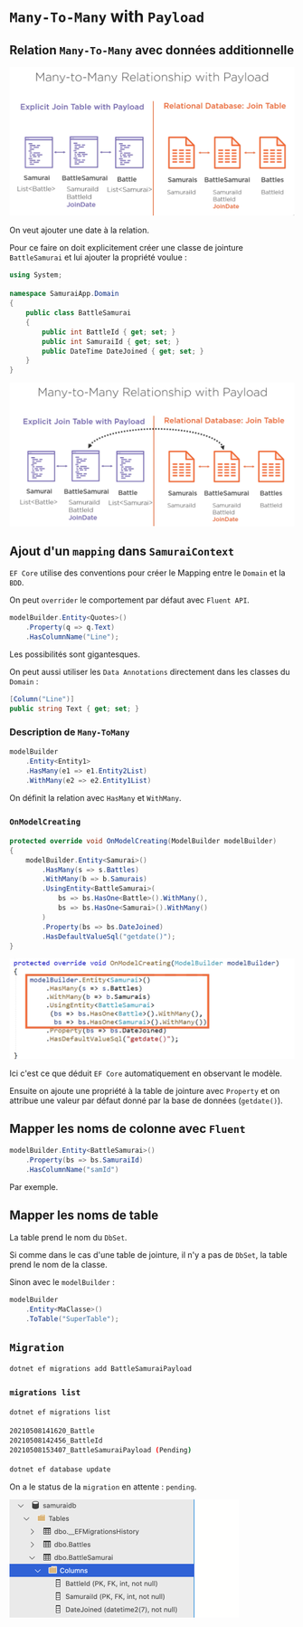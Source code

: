 # `Many-To-Many` with `Payload`



## Relation `Many-To-Many` avec données additionnelle

<img src="assets/many-to-many-with-payload.png" alt="many-to-many-with-payload" style="zoom:50%;" />

On veut ajouter une date à la relation.

Pour ce faire on doit explicitement créer une classe de jointure `BattleSamurai` et lui ajouter la propriété voulue :

```cs
using System;

namespace SamuraiApp.Domain
{
    public class BattleSamurai
    {
        public int BattleId { get; set; }
        public int SamuraiId { get; set; }
        public DateTime DateJoined { get; set; }
    }
}
```

<img src="assets/join-with-payload-mapping.png" alt="join-with-payload-mapping" style="zoom:50%;" />



## Ajout d'un `mapping` dans `SamuraiContext`

`EF Core` utilise des conventions pour créer le Mapping entre le `Domain` et la `BDD`.

On peut `overrider` le comportement par défaut avec `Fluent API`.

```cs
modelBuilder.Entity<Quotes>()
    .Property(q => q.Text)
	.HasColumnName("Line");
```

Les possibilités sont gigantesques.

On peut aussi utiliser les `Data Annotations` directement dans les classes du `Domain` :

```cs
[Column("Line")]
public string Text { get; set; }
```

### Description de `Many-ToMany`

```cs
modelBuilder
    .Entity<Entity1>
    .HasMany(e1 => e1.Entity2List)
    .WithMany(e2 => e2.Entity1List)
```

On définit la relation avec `HasMany` et `WithMany`.

### `OnModelCreating`

```cs
protected override void OnModelCreating(ModelBuilder modelBuilder)
{
    modelBuilder.Entity<Samurai>()
        .HasMany(s => s.Battles)
        .WithMany(b => b.Samurais)
        .UsingEntity<BattleSamurai>(
        	bs => bs.HasOne<Battle>().WithMany(),
        	bs => bs.HasOne<Samurai>().WithMany()
    	)
        .Property(bs => bs.DateJoined)
        .HasDefaultValueSql("getdate()");
}
```

<img src="assets/same-as-auto-efcore-do-join.png" alt="same-as-auto-efcore-do-join" style="zoom:50%;" />

Ici c'est ce que déduit `EF Core` automatiquement en observant le modèle.

Ensuite on ajoute une propriété à la table de jointure avec `Property` et on attribue une valeur par défaut donné par la base de données (`getdate()`).



## Mapper les noms de colonne avec `Fluent`

```cs
modelBuilder.Entity<BattleSamurai>()
    .Property(bs => bs.SamuraiId)
    .HasColumnName("samId")
```

Par exemple.



## Mapper les noms de table

La table prend le nom du `DbSet`.

Si comme dans le cas d'une table de jointure, il n'y a pas de `DbSet`, la table prend le nom de la classe.

Sinon avec le `modelBuilder` :

```cs
modelBuilder
    .Entity<MaClasse>()
    .ToTable("SuperTable");
```



## `Migration`

```bash
dotnet ef migrations add BattleSamuraiPayload
```



### `migrations list`

```bash
dotnet ef migrations list

20210508141620_Battle
20210508142456_BattleId
20210508153407_BattleSamuraiPayload (Pending)

dotnet ef database update
```

On a le status de la `migration` en attente : `pending`.

<img src="assets/battle-samurai-migration-done.png" alt="battle-samurai-migration-done" style="zoom:50%;" />


